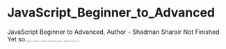 # JavaScript_Beginner_to_Advanced
JavaScript Beginner to Advanced, Author - Shadman Sharair
Not Finished Yet so...............................
